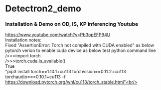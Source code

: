 # Detectron2_demo
### Installation & Demo on OD, IS, KP inferencing Youtube
https://www.youtube.com/watch?v=Pb3opEFP94U <br/>
Installation notes: <br/>
Fixed "AssertionError: Torch not compiled with CUDA enabled" as below pytorch verion to enable cuda device as below test python command line <br/>
/>>>import torch<br/>
/>>>torch.cuda.is_available()<br/>
True<br/>
"pip3 install torch==1.10.1+cu113 torchvision==0.11.2+cu113 torchaudio===0.10.1+cu113 -f https://download.pytorch.org/whl/cu113/torch_stable.html"<br/>
